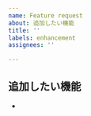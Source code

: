 ```yaml
---
name: Feature request
about: 追加したい機能
title: ''
labels: enhancement
assignees: ''

---
```


## 追加したい機能
- 
<!--なるべく詳しく-->
